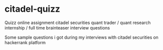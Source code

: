 # citadel-quizz
Quizz online assignment citadel securities quant trader / quant research internship / full time brainteaser interview questions

Some sample questions i got during my interviews with citadel securities on hackerrank platform
